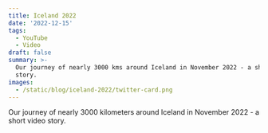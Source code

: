 ```yaml
---
title: Iceland 2022
date: '2022-12-15'
tags:
  - YouTube
  - Video
draft: false
summary: >-
  Our journey of nearly 3000 kms around Iceland in November 2022 - a short video
  story.
images:
  - /static/blog/iceland-2022/twitter-card.png
---
```


Our journey of nearly 3000 kilometers around Iceland in November 2022 - a short video story.

<YoutubeEmbed id="wAiGi-88dYs" title="Iceland" />
